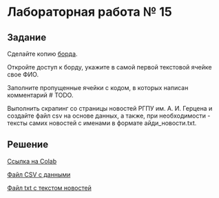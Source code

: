 # Лабораторная работа № 15


## Задание

Сделайте копию [борда](https://colab.research.google.com/drive/1l_d-c7r2IQxyFVdG_ZOp739hC3ub6NgD#scrollTo=7-zp0KZLWg_p). 

Откройте доступ к борду, укажите в самой первой текстовой ячейке свое ФИО.

Заполните пропущенные ячейки с кодом, в которых написан комментарий # TODO. 

Выполнить скрапинг со страницы новостей РГПУ им. А. И. Герцена и создайте файл csv на основе данных, а также, при необходимости - тексты самих новостей с именами в формате айди_новости.txt.


## Решение

[Ссылка на Colab](https://colab.research.google.com/drive/1_rODFcOWYEZnnTmg4AIbQQc5_wMnEj8e?usp=sharing)


[Файл CSV с данными]()

[Файл txt с текстом новостей]()
